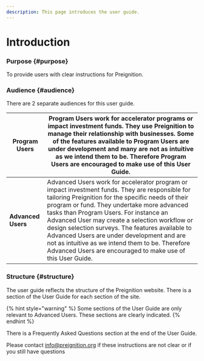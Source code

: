 ```yaml
---
description: This page introduces the user guide.
---
```


# Introduction

### Purpose {#purpose}

To provide users with clear instructions for Preignition.

### Audience {#audience}

There are 2 separate audiences for this user guide.

| **Program Users** | Program Users work for accelerator programs or impact investment funds. They use Preignition to manage their relationship with businesses. Some of the features available to Program Users are under development and many are not as intuitive as we intend them to be. Therefore Program Users are encouraged to make use of this User Guide. |
| --- | --- |
| **Advanced Users** | Advanced Users work for accelerator program or impact investment funds. They are responsible for tailoring Preignition for the specific needs of their program or fund. They undertake more advanced tasks than Program Users. For instance an Advanced User may create a selection workflow or design selection surveys. The features available to Advanced Users are under development and are not as intuitive as we intend them to be. Therefore Advanced Users are encouraged to make use of this User Guide. |

### Structure {#structure}

The user guide reflects the structure of the Preignition website.  There is a section of the User Guide for each section of the site.  

{% hint style="warning" %}
Some sections of the User Guide are only relevant to Advanced Users.  These sections are clearly indicated.
{% endhint %}

There is a Frequently Asked Questions section at the end of the User Guide.

Please contact info@preignition.org if these instructions are not clear or if you still have questions

